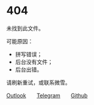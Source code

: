 # 404

未找到此文件。

可能原因：

- 拼写错误；
- 后台没有文件；
- 后台出错。

请刷新重试，或联系微雪。

[Outlook](mailto:lo.tinysnow.ol@outlook.com)　　[Telegram](http://t.me/TinySnow)　　[Github](https://github.com/TinySnow)

